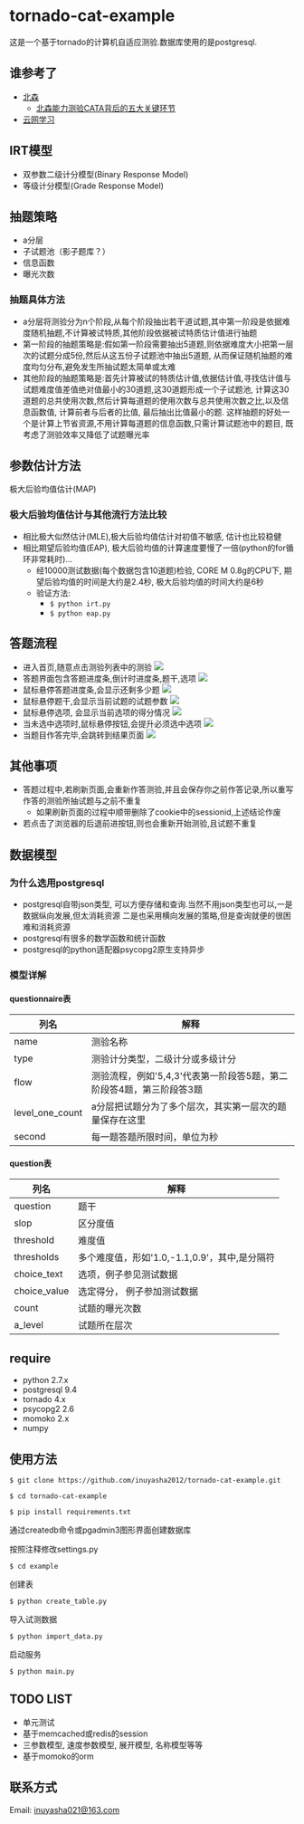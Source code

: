 # tornado-cat-example
这是一个基于tornado的计算机自适应测验.数据库使用的是postgresql.

## 谁参考了
* [北森](http://www.beisen.com/)
  * [北森能力测验CATA背后的五大关键环节](http://www.beisen.com/res/resarticle/catid/3611.html)
* [云网学习](http://app.iyunwang.com/)

## IRT模型
* 双参数二级计分模型(Binary Response Model)
* 等级计分模型(Grade Response Model)

## 抽题策略
* a分层
* 子试题池（影子题库？）
* 信息函数
* 曝光次数

### 抽题具体方法

* a分层将测验分为n个阶段,从每个阶段抽出若干道试题,其中第一阶段是依据难度随机抽题,不计算被试特质,其他阶段依据被试特质估计值进行抽题
* 第一阶段的抽题策略是:假如第一阶段需要抽出5道题,则依据难度大小把第一层次的试题分成5份,然后从这五份子试题池中抽出5道题,
从而保证随机抽题的难度均匀分布,避免发生所抽试题太简单或太难
* 其他阶段的抽题策略是:首先计算被试的特质估计值,依据估计值,寻找估计值与试题难度值差值绝对值最小的30道题,这30道题形成一个子试题池,
计算这30道题的总共使用次数,然后计算每道题的使用次数与总共使用次数之比,以及信息函数值, 计算前者与后者的比值, 最后抽出比值最小的题.
这样抽题的好处一个是计算上节省资源,不用计算每道题的信息函数,只需计算试题池中的题目, 既考虑了测验效率又降低了试题曝光率

## 参数估计方法
极大后验均值估计(MAP)

### 极大后验均值估计与其他流行方法比较
* 相比极大似然估计(MLE),极大后验均值估计对初值不敏感, 估计也比较稳健
* 相比期望后验均值(EAP), 极大后验均值的计算速度要慢了一倍(python的for循环非常耗时)...
  * 经10000测试数据(每个数据包含10道题)检验, CORE M 0.8g的CPU下, 期望后验均值的时间是大约是2.4秒, 极大后验均值的时间大约是6秒
  * 验证方法:
    * ```$ python irt.py```
    * ```$ python eap.py```

## 答题流程
* 进入首页,随意点击测验列表中的测验
![](https://github.com/inuyasha2012/MyImage/blob/master/image/list.png)
* 答题界面包含答题进度条,倒计时进度条,题干,选项
![](https://github.com/inuyasha2012/MyImage/blob/master/image/time.png)
* 鼠标悬停答题进度条,会显示还剩多少题
![](https://github.com/inuyasha2012/MyImage/blob/master/image/remain.png)
* 鼠标悬停题干,会显示当前试题的试题参数
![](https://github.com/inuyasha2012/MyImage/blob/master/image/para.png)
* 鼠标悬停选项, 会显示当前选项的得分情况
![](https://github.com/inuyasha2012/MyImage/blob/master/image/choice.png)
* 当未选中选项时,鼠标悬停按钮,会提升必须选中选项
![](https://github.com/inuyasha2012/MyImage/blob/master/image/button.png)
* 当题目作答完毕,会跳转到结果页面
![](https://github.com/inuyasha2012/MyImage/blob/master/image/result.png)

## 其他事项
* 答题过程中,若刷新页面,会重新作答测验,并且会保存你之前作答记录,所以重写作答的测验所抽试题与之前不重复
  * 如果刷新页面的过程中顺带删除了cookie中的sessionid,上述结论作废
* 若点击了浏览器的后退前进按钮,则也会重新开始测验,且试题不重复

## 数据模型

### 为什么选用postgresql
* postgresql自带json类型, 可以方便存储和查询.当然不用json类型也可以,一是数据纵向发展,但太消耗资源
二是也采用横向发展的策略,但是查询就便的很困难和消耗资源
* postgresql有很多的数学函数和统计函数
* postgresql的python适配器psycopg2原生支持异步

### 模型详解
#### questionnaire表
列名  | 解释
------------- | -------------
name  | 测验名称
type  | 测验计分类型，二级计分或多级计分
flow  | 测验流程，例如'5,4,3'代表第一阶段答5题，第二阶段答4题，第三阶段答3题
level_one_count | a分层把试题分为了多个层次，其实第一层次的题量保存在这里
second | 每一题答题所限时间，单位为秒

#### question表
列名  | 解释
------------- | -------------
question  | 题干
slop | 区分度值
threshold | 难度值
thresholds | 多个难度值，形如'1.0,-1.1,0.9'，其中,是分隔符
choice_text | 选项，例子参见测试数据
choice_value | 选定得分， 例子参加测试数据
count | 试题的曝光次数
a_level | 试题所在层次

## require
* python 2.7.x
* postgresql 9.4
* tornado 4.x
* psycopg2 2.6
* momoko 2.x
* numpy


## 使用方法
```
$ git clone https://github.com/inuyasha2012/tornado-cat-example.git

$ cd tornado-cat-example

$ pip install requirements.txt
```

通过createdb命令或pgadmin3图形界面创建数据库

按照注释修改settings.py

```
$ cd example
```

创建表

```
$ python create_table.py
```
导入试测数据

```
$ python import_data.py
```

启动服务

```
$ python main.py
```

## TODO LIST
* 单元测试
* 基于memcached或redis的session
* 三参数模型, 速度参数模型, 展开模型, 名称模型等等
* 基于momoko的orm

## 联系方式
Email: inuyasha021@163.com
